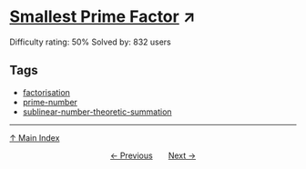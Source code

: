 # [Smallest Prime Factor](https://projecteuler.net/problem=521) ↗️

Difficulty rating: 50%
Solved by: 832 users
## Tags

- [factorisation](../tags/factorisation.md)
- [prime-number](../tags/prime-number.md)
- [sublinear-number-theoretic-summation](../tags/sublinear-number-theoretic-summation.md)



---

[↑ Main Index](../README.md)


<div align=center><a href='520.md'>← Previous</a> &nbsp;&nbsp; &nbsp;&nbsp;  <a href='522.md'>Next →</a></div>
